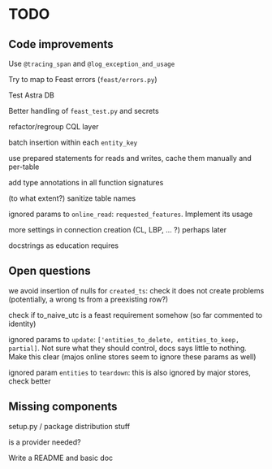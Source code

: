 # TODO

## Code improvements

Use `@tracing_span` and `@log_exception_and_usage`

Try to map to Feast errors (`feast/errors.py`)

Test Astra DB

Better handling of `feast_test.py` and secrets

refactor/regroup CQL layer

batch insertion within each `entity_key`

use prepared statements for reads and writes, cache them manually and per-table

add type annotations in all function signatures

(to what extent?) sanitize table names

ignored params to `online_read`: `requested_features`. Implement its usage

more settings in connection creation (CL, LBP, ... ?) perhaps later

docstrings as education requires

## Open questions

we avoid insertion of nulls for `created_ts`: check it does not create problems (potentially, a wrong ts from a preexisting row?)

check if to_naive_utc is a feast requirement somehow (so far commented to identity)

ignored params to `update`: `['entities_to_delete, entities_to_keep, partial]`. Not sure what they should control, docs says little to nothing. Make this clear (majos online stores seem to ignore these params as well)

ignored param `entities` to `teardown`: this is also ignored by major stores, check better

## Missing components

setup.py / package distribution stuff

is a provider needed?

Write a README and basic doc
